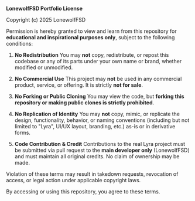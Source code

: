 **LonewolfFSD Portfolio License**

Copyright (c) 2025 LonewolfFSD

Permission is hereby granted to view and learn from this repository for **educational and inspirational purposes only**, subject to the following conditions:

1. **No Redistribution**
   You may **not** copy, redistribute, or repost this codebase or any of its parts under your own name or brand, whether modified or unmodified.

2. **No Commercial Use**
   This project may **not** be used in any commercial product, service, or offering. It is strictly **not for sale**.

3. **No Forking or Public Cloning**
   You may view the code, but **forking this repository or making public clones is strictly prohibited**.

4. **No Replication of Identity**
   You may **not** copy, mimic, or replicate the design, functionality, behavior, or naming conventions (including but not limited to "Lyra", UI/UX layout, branding, etc.) as-is or in derivative forms.

5. **Code Contribution & Credit**
   Contributions to the real Lyra project must be submitted via pull request to the **main developer only** (LonewolfFSD) and must maintain all original credits. No claim of ownership may be made.

Violation of these terms may result in takedown requests, revocation of access, or legal action under applicable copyright laws.

By accessing or using this repository, you agree to these terms.
